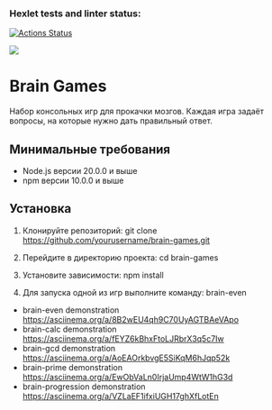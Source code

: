 ### Hexlet tests and linter status:
[![Actions Status](https://github.com/KateAedon/frontend-project-44/actions/workflows/hexlet-check.yml/badge.svg)](https://github.com/KateAedon/frontend-project-44/actions)

<a href="https://codeclimate.com/github/KateAedon/frontend-project-44/maintainability"><img src="https://api.codeclimate.com/v1/badges/c090e0927605a0afed58/maintainability" /></a>

# Brain Games

Набор консольных игр для прокачки мозгов. Каждая игра задаёт вопросы, на которые нужно дать правильный ответ.

## Минимальные требования

- Node.js версии 20.0.0 и выше
- npm версии 10.0.0 и выше

## Установка

1. Клонируйте репозиторий:
    git clone https://github.com/yourusername/brain-games.git

2. Перейдите в директорию проекта:
    cd brain-games

3. Установите зависимости:
    npm install

4. Для запуска одной из игр выполните команду:
    brain-even

* brain-even demonstration https://asciinema.org/a/8B2wEU4qh9C70UyAGTBAeVApo
* brain-calc demonstration https://asciinema.org/a/fEYZ6kBhxFtoLJRbrX3q5c7Iw
* brain-gcd demonstration https://asciinema.org/a/AoEAOrkbvgE5SiKqM6hJqp52k
* brain-prime demonstration https://asciinema.org/a/EwObVaLn0IrjaUmp4WtW1hG3d
* brain-progression demonstration  https://asciinema.org/a/VZLaEF1ifxiUGH17ghXfLotEn